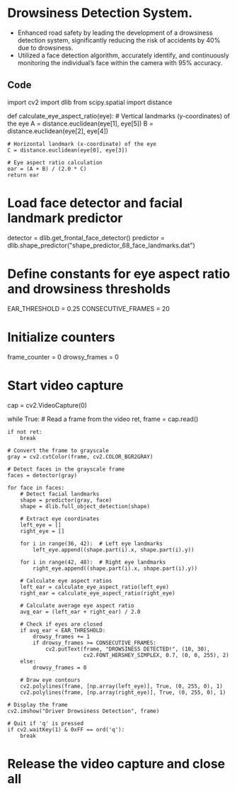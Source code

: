 # Drowsiness Detection System. 

* Enhanced road safety by leading the development of a drowsiness detection system, significantly reducing the risk of accidents by 40% due to drowsiness.
* Utilized a face detection algorithm, accurately identify, and continuously monitoring the individual’s face within the camera with 95% accuracy.

## Code

import cv2 
import dlib
from scipy.spatial import distance


def calculate_eye_aspect_ratio(eye):
    # Vertical landmarks (y-coordinates) of the eye
    A = distance.euclidean(eye[1], eye[5])
    B = distance.euclidean(eye[2], eye[4])
    
    # Horizontal landmark (x-coordinate) of the eye
    C = distance.euclidean(eye[0], eye[3])
    
    # Eye aspect ratio calculation
    ear = (A + B) / (2.0 * C)
    return ear


# Load face detector and facial landmark predictor
detector = dlib.get_frontal_face_detector()
predictor = dlib.shape_predictor("shape_predictor_68_face_landmarks.dat")

# Define constants for eye aspect ratio and drowsiness thresholds
EAR_THRESHOLD = 0.25
CONSECUTIVE_FRAMES = 20

# Initialize counters
frame_counter = 0
drowsy_frames = 0

# Start video capture
cap = cv2.VideoCapture(0)

while True:
    # Read a frame from the video
    ret, frame = cap.read()
    
    if not ret:
        break
    
    # Convert the frame to grayscale
    gray = cv2.cvtColor(frame, cv2.COLOR_BGR2GRAY)
    
    # Detect faces in the grayscale frame
    faces = detector(gray)
    
    for face in faces:
        # Detect facial landmarks
        shape = predictor(gray, face)
        shape = dlib.full_object_detection(shape)
        
        # Extract eye coordinates
        left_eye = []
        right_eye = []
        
        for i in range(36, 42):  # Left eye landmarks
            left_eye.append((shape.part(i).x, shape.part(i).y))
        
        for i in range(42, 48):  # Right eye landmarks
            right_eye.append((shape.part(i).x, shape.part(i).y))
        
        # Calculate eye aspect ratios
        left_ear = calculate_eye_aspect_ratio(left_eye)
        right_ear = calculate_eye_aspect_ratio(right_eye)
        
        # Calculate average eye aspect ratio
        avg_ear = (left_ear + right_ear) / 2.0
        
        # Check if eyes are closed
        if avg_ear < EAR_THRESHOLD:
            drowsy_frames += 1
            if drowsy_frames >= CONSECUTIVE_FRAMES:
                cv2.putText(frame, "DROWSINESS DETECTED!", (10, 30),
                            cv2.FONT_HERSHEY_SIMPLEX, 0.7, (0, 0, 255), 2)
        else:
            drowsy_frames = 0
        
        # Draw eye contours
        cv2.polylines(frame, [np.array(left_eye)], True, (0, 255, 0), 1)
        cv2.polylines(frame, [np.array(right_eye)], True, (0, 255, 0), 1)
    
    # Display the frame
    cv2.imshow("Driver Drowsiness Detection", frame)
    
    # Quit if 'q' is pressed
    if cv2.waitKey(1) & 0xFF == ord('q'):
        break

# Release the video capture and close all


